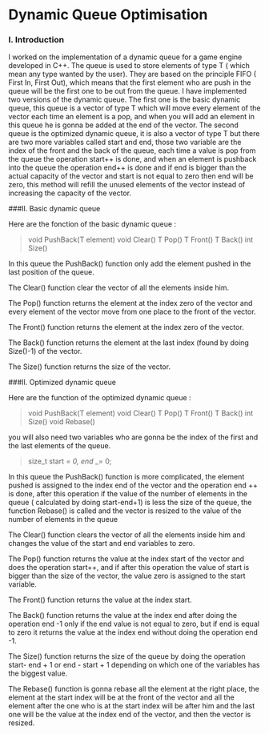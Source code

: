 # Dynamic Queue Optimisation

### I. Introduction

I worked on the implementation of a dynamic queue for a game engine developed in C++. The queue is used to store elements of type T ( which mean any type wanted by the user). They are based on the principle FIFO ( First In, First Out), which means that the first element who are push in the queue will be the first one to be out from the queue.
I have implemented two versions of the dynamic queue. The first one is the basic dynamic queue, this queue is a vector of type T which will move every element of the vector each time an element is a pop, and when you will add an element in this queue he is gonna be added at the end of the vector. The second queue is the optimized dynamic queue, it is also a vector of type T but there are two more variables called start and end, those two variable are the index of the front and the back of the queue, each time a value is pop from the queue the operation start++ is done, and when an element is pushback into the queue the operation end++ is done and if end is bigger than the actual capacity of the vector and start is not equal to zero then end will be zero, this method will refill the unused elements of the vector instead of increasing the capacity of the vector.



###II. Basic dynamic queue



Here are the fonction of the basic dynamic queue :
>void PushBack(T element)
>void Clear()
>T Pop()
>T Front()
>T Back()
>int Size()
                    
In this queue the PushBack() function only add the element pushed in the last position of the queue.

The Clear() function clear the vector of all the elements inside him.

The Pop() function returns the element at the index zero of the vector and every element of the vector move from one place to the front of the vector.

The Front() function returns the element at the index zero of the vector.

The Back() function returns the element at the last index (found by doing Size()-1) of the vector.

The Size() function returns the size of the vector.

###II. Optimized dynamic queue

Here are the function of the optimized dynamic queue :

>void PushBack(T element)
>void Clear()
>T Pop()
>T Front()
>T Back()
>int Size()
>void Rebase()
                    
you will also need two variables who are gonna be the index of the first and the last elements of the queue.
>size_t start _= 0, end_ _= 0;
                    

In this queue the PushBack() function is more complicated, the element pushed is assigned to the index end of the vector and the operation end ++ is done, after this operation if the value of the number of elements in the queue ( calculated by doing start-end+1) is less the size of the queue, the function Rebase() is called and the vector is resized to the value of the number of elements in the queue

The Clear() function clears the vector of all the elements inside him and changes the value of the start and end variables to zero.

The Pop() function returns the value at the index start of the vector and does the operation start++, and if after this operation the value of start is bigger than the size of the vector, the value zero is assigned to the start variable.

The Front() function returns the value at the index start.

The Back() function returns the value at the index end after doing the operation end -1 only if the end value is not equal to zero, but if end is equal to zero it returns the value at the index end without doing the operation end -1.

The Size() function returns the size of the queue by doing the operation start- end + 1
or end - start + 1 depending on which one of the variables has the biggest value.

The Rebase() function is gonna rebase all the element at the right place, the element at the start index will be at the front of the vector and all the element after the one who is at the start index will be after him and the last one will be the value at the index end of the vector, and then the vector is resized.
